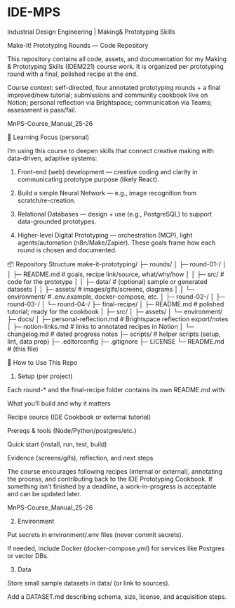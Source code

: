 # IDE-MPS
Industrial Design Engineering | Making&amp; Prototyping Skills


Make-It! Prototyping Rounds — Code Repository

This repository contains all code, assets, and documentation for my Making & Prototyping Skills (IDEM221) course work. It is organized per prototyping round with a final, polished recipe at the end.

Course context: self-directed, four annotated prototyping rounds + a final improved/new tutorial; submissions and community cookbook live on Notion; personal reflection via Brightspace; communication via Teams; assessment is pass/fail. 

MnPS-Course_Manual_25-26

🎯 Learning Focus (personal)

I’m using this course to deepen skills that connect creative making with data-driven, adaptive systems:

1. Front-end (web) development — creative coding and clarity in communicating prototype purpose (likely React).

2. Build a simple Neural Network — e.g., image recognition from scratch/re-creation.

3. Relational Databases — design + use (e.g., PostgreSQL) to support data-grounded prototypes.

4. Higher-level Digital Prototyping — orchestration (MCP), light agents/automation (n8n/Make/Zapier).
These goals frame how each round is chosen and documented. 


📦 Repository Structure
make-it-prototyping/
├─ rounds/
│  ├─ round-01-<short-title>/
│  │  ├─ README.md            # goals, recipe link/source, what/why/how
│  │  ├─ src/                 # code for the prototype
│  │  ├─ data/                # (optional) sample or generated datasets
│  │  ├─ assets/              # images/gifs/screens, diagrams
│  │  └─ environment/         # .env.example, docker-compose, etc.
│  ├─ round-02-<short-title>/
│  ├─ round-03-<short-title>/
│  └─ round-04-<short-title>/
├─ final-recipe/
│  ├─ README.md                # polished tutorial; ready for the cookbook
│  ├─ src/
│  ├─ assets/
│  └─ environment/
├─ docs/
│  ├─ personal-reflection.md   # Brightspace reflection export/notes
│  ├─ notion-links.md          # links to annotated recipes in Notion
│  └─ changelog.md             # dated progress notes
├─ scripts/                    # helper scripts (setup, lint, data prep)
├─ .editorconfig
├─ .gitignore
├─ LICENSE
└─ README.md                   # (this file)

🧭 How to Use This Repo
1) Setup (per project)

Each round-* and the final-recipe folder contains its own README.md with:

What you’ll build and why it matters

Recipe source (IDE Cookbook or external tutorial)

Prereqs & tools (Node/Python/postgres/etc.)

Quick start (install, run, test, build)

Evidence (screens/gifs), reflection, and next steps

The course encourages following recipes (internal or external), annotating the process, and contributing back to the IDE Prototyping Cookbook. If something isn’t finished by a deadline, a work-in-progress is acceptable and can be updated later. 

MnPS-Course_Manual_25-26

2) Environment

Put secrets in environment/.env files (never commit secrets).

If needed, include Docker (docker-compose.yml) for services like Postgres or vector DBs.

3) Data

Store small sample datasets in data/ (or link to sources).

Add a DATASET.md describing schema, size, license, and acquisition steps.





